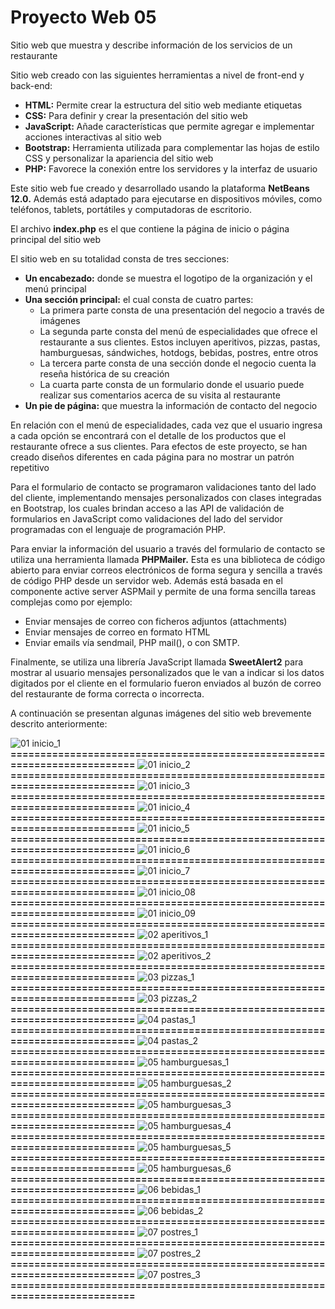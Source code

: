 # Proyecto Web 05
Sitio web que muestra y describe información de los servicios de un restaurante

Sitio web creado con las siguientes herramientas a nivel de front-end y back-end:

- **HTML:**	Permite crear la estructura del sitio web mediante etiquetas
- **CSS:**	Para definir y crear la presentación del sitio web
- **JavaScript:**	Añade características que permite agregar e implementar acciones interactivas al sitio web
- **Bootstrap:**	Herramienta utilizada para complementar las hojas de estilo CSS y personalizar la apariencia del sitio web
- **PHP:**	Favorece la conexión entre los servidores y la interfaz de usuario

Este sitio web fue creado y desarrollado usando la plataforma **NetBeans 12.0.** Además está adaptado para ejecutarse en dispositivos móviles, como teléfonos, tablets, portátiles y computadoras de escritorio.

El archivo **index.php** es el que contiene la página de inicio o página principal del sitio web

El sitio web en su totalidad consta de tres secciones: 
- **Un encabezado:** donde se muestra el logotipo de la organización y el menú principal
- **Una sección principal:** el cual consta de cuatro partes:
   - La primera parte consta de una presentación del negocio a través de imágenes
   - La segunda parte consta del menú de especialidades que ofrece el restaurante a sus clientes. Estos incluyen aperitivos, pizzas, pastas, hamburguesas, sándwiches, hotdogs, bebidas, postres, entre otros
   - La tercera parte consta de una sección donde el negocio cuenta la reseña histórica de su creación
   - La cuarta parte consta de un formulario donde el usuario puede realizar sus comentarios acerca de su visita al restaurante
- **Un pie de página:** que muestra la información de contacto del negocio

En relación con el menú de especialidades, cada vez que el usuario ingresa a cada opción se encontrará con el detalle de los productos que el restaurante ofrece a sus clientes. Para efectos de este proyecto, se han creado diseños diferentes en cada página para no mostrar un patrón repetitivo

Para el formulario de contacto se programaron validaciones tanto del lado del cliente, implementando mensajes personalizados con clases integradas en Bootstrap, los cuales brindan acceso a las API de validación de formularios en JavaScript como validaciones del lado del servidor programadas con el lenguaje de programación PHP.

Para enviar la información del usuario a través del formulario de contacto se utiliza una herramienta llamada **PHPMailer.** Esta es una biblioteca de código abierto para enviar correos electrónicos de forma segura y sencilla a través de código PHP desde un servidor web. Además está basada en el componente active server ASPMail y permite de una forma sencilla tareas complejas como por ejemplo:
- Enviar mensajes de correo con ficheros adjuntos (attachments) 
- Enviar mensajes de correo en formato HTML 
- Enviar emails vía sendmail, PHP mail(), o con SMTP.

Finalmente, se utiliza una librería JavaScript llamada **SweetAlert2** para mostrar al usuario mensajes personalizados que le van a indicar si los datos digitados por el cliente en el formulario fueron enviados al buzón de correo del restaurante de forma correcta o incorrecta.

A continuación se presentan algunas imágenes del sitio web brevemente descrito anteriormente:

![01  inicio_1](https://github.com/misproyectosweb/proyecto-web-05/assets/98922137/b5d08eac-155b-4861-a32b-40b25a2d73a9)
**==========================================================================**
![01  inicio_2](https://github.com/misproyectosweb/proyecto-web-05/assets/98922137/72b7bd6b-6c88-4fcf-b90b-4ff3d865c348)
**==========================================================================**
![01  inicio_3](https://github.com/misproyectosweb/proyecto-web-05/assets/98922137/e72cc75d-ff4a-4e67-8c82-2ba0a6ef0a9b)
**==========================================================================**
![01  inicio_4](https://github.com/misproyectosweb/proyecto-web-05/assets/98922137/605f3e2d-50d6-49c2-a1ad-8e65b7e84463)
**==========================================================================**
![01  inicio_5](https://github.com/misproyectosweb/proyecto-web-05/assets/98922137/bd59be9a-8f15-4998-b09d-98e0bfe7eac4)
**==========================================================================**
![01  inicio_6](https://github.com/misproyectosweb/proyecto-web-05/assets/98922137/29c56df9-50fc-4a16-8140-17aa8bbd15f2)
**==========================================================================**
![01  inicio_7](https://github.com/misproyectosweb/proyecto-web-05/assets/98922137/0b7ab795-3ee3-4680-b366-7a385b68a576)
**==========================================================================**
![01  inicio_08](https://github.com/misproyectosweb/proyecto-web-05/assets/98922137/0813ed6c-e44c-42ac-8e0a-3e0f08941019)
**==========================================================================**
![01  inicio_09](https://github.com/misproyectosweb/proyecto-web-05/assets/98922137/60e2fae4-af7c-4628-8d4b-aa2b8f686eb6)
**==========================================================================**
![02  aperitivos_1](https://github.com/misproyectosweb/proyecto-web-05/assets/98922137/3e1050e7-c8f3-4db3-8ad6-766cf34cc26a)
**==========================================================================**
![02  aperitivos_2](https://github.com/misproyectosweb/proyecto-web-05/assets/98922137/125c9942-a2d6-451b-816b-cc78310e584d)
**==========================================================================**
![03  pizzas_1](https://github.com/misproyectosweb/proyecto-web-05/assets/98922137/1dd62774-7e78-42fb-9f07-3db9b88a7b8e)
**==========================================================================**
![03  pizzas_2](https://github.com/misproyectosweb/proyecto-web-05/assets/98922137/ca94b9e3-974d-41c7-8e53-fce073dd5c1d)
**==========================================================================**
![04  pastas_1](https://github.com/misproyectosweb/proyecto-web-05/assets/98922137/b895cdbe-c0a1-408e-9d58-35f8e26add14)
**==========================================================================**
![04  pastas_2](https://github.com/misproyectosweb/proyecto-web-05/assets/98922137/2ee025b9-f5d2-478f-868a-a36b546159cb)
**==========================================================================**
![05  hamburguesas_1](https://github.com/misproyectosweb/proyecto-web-05/assets/98922137/2d049034-a98c-447a-a2a7-8f6ae94c004c)
**==========================================================================**
![05  hamburguesas_2](https://github.com/misproyectosweb/proyecto-web-05/assets/98922137/c9d22df6-2b0b-4e0e-a39e-44ef42e149c5)
**==========================================================================**
![05  hamburguesas_3](https://github.com/misproyectosweb/proyecto-web-05/assets/98922137/6b12711d-30f3-447b-b964-c5f8cf441c72)
**==========================================================================**
![05  hamburguesas_4](https://github.com/misproyectosweb/proyecto-web-05/assets/98922137/75743a30-a263-4226-a648-9d033b808a58)
**==========================================================================**
![05  hamburguesas_5](https://github.com/misproyectosweb/proyecto-web-05/assets/98922137/70655e19-8183-47b4-b1ac-53a46fa36dff)
**==========================================================================**
![05  hamburguesas_6](https://github.com/misproyectosweb/proyecto-web-05/assets/98922137/6adb6d9d-0b6c-42c5-8ef6-8422aa319193)
**==========================================================================**
![06  bebidas_1](https://github.com/misproyectosweb/proyecto-web-05/assets/98922137/48049fe5-f3c8-4322-a4be-66221e4c3695)
**==========================================================================**
![06  bebidas_2](https://github.com/misproyectosweb/proyecto-web-05/assets/98922137/7304541e-5065-4a94-8587-7e88328cb36f)
**==========================================================================**
![07  postres_1](https://github.com/misproyectosweb/proyecto-web-05/assets/98922137/915659d8-7b9d-4119-970e-d5998bc8ed77)
**==========================================================================**
![07  postres_2](https://github.com/misproyectosweb/proyecto-web-05/assets/98922137/06c1c43b-15d5-442c-b075-91d53b1edc20)
**==========================================================================**
![07  postres_3](https://github.com/misproyectosweb/proyecto-web-05/assets/98922137/cd2e8b99-d3f3-4a6f-a473-5b5320476525)
**==========================================================================**

